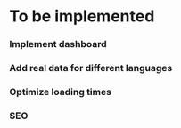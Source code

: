 # To be implemented

### Implement dashboard

### Add real data for different languages

### Optimize loading times

### SEO
